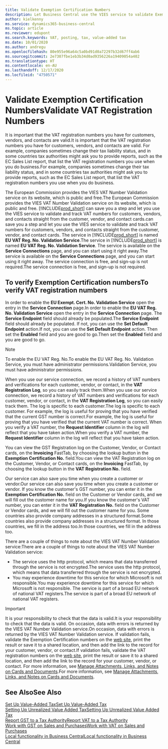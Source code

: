 ```yaml
---
title: Validate Exemption Certification Numbers
description: Let Business Central use the VIES service to validate Exemption certification numbers for you automatically.
author: kielkenny
ms.service: dynamics365-business-central
ms.topic: article
ms.reviewer: edupont
ms.search.keywords: VAT, posting, tax, value-added tax
ms.date: 10/01/2020
ms.author: andregu
ms.openlocfilehash: 80e955e96a64c5a0bd91d0a72297b32d67ff4ab6
ms.sourcegitcommit: 2e7307fbe1eb3b34d0ad9356226a19409054a402
ms.translationtype: HT
ms.contentlocale: en-AU
ms.lasthandoff: 12/17/2020
ms.locfileid: "4750571"
---
```

# <a name="validate-vat-registration-numbers"></a><span data-ttu-id="23f90-103">Validate Exemption Certification Numbers</span><span class="sxs-lookup"><span data-stu-id="23f90-103">Validate VAT Registration Numbers</span></span>

<span data-ttu-id="23f90-104">It is important that the VAT registration numbers you have for customers, vendors, and contacts are valid.</span><span class="sxs-lookup"><span data-stu-id="23f90-104">It is important that the VAT registration numbers you have for customers, vendors, and contacts are valid.</span></span> <span data-ttu-id="23f90-105">For example, companies sometimes change their tax liability status, and in some countries tax authorities might ask you to provide reports, such as the EC Sales List report, that list the VAT registration numbers you use when you do business.</span><span class="sxs-lookup"><span data-stu-id="23f90-105">For example, companies sometimes change their tax liability status, and in some countries tax authorities might ask you to provide reports, such as the EC Sales List report, that list the VAT registration numbers you use when you do business.</span></span>

<span data-ttu-id="23f90-106">The European Commission provides the VIES VAT Number Validation service on its website, which is public and free.</span><span class="sxs-lookup"><span data-stu-id="23f90-106">The European Commission provides the VIES VAT Number Validation service on its website, which is public and free.</span></span> [!INCLUDE[prod_short](includes/prod_short.md)] <span data-ttu-id="23f90-107">can save you a step and let you use the VIES service to validate and track VAT numbers for customers, vendors, and contacts straight from the customer, vendor, and contact cards.</span><span class="sxs-lookup"><span data-stu-id="23f90-107">can save you a step and let you use the VIES service to validate and track VAT numbers for customers, vendors, and contacts straight from the customer, vendor, and contact cards.</span></span> <span data-ttu-id="23f90-108">The service in [!INCLUDE[prod_short](includes/prod_short.md)] is named **EU VAT Reg. No. Validation Service**.</span><span class="sxs-lookup"><span data-stu-id="23f90-108">The service in [!INCLUDE[prod_short](includes/prod_short.md)] is named **EU VAT Reg. No. Validation Service**.</span></span> <span data-ttu-id="23f90-109">The service is available on the **Service Connections** page, and you can start using it right away.</span><span class="sxs-lookup"><span data-stu-id="23f90-109">The service is available on the **Service Connections** page, and you can start using it right away.</span></span> <span data-ttu-id="23f90-110">The service connection is free, and sign-up is not required.</span><span class="sxs-lookup"><span data-stu-id="23f90-110">The service connection is free, and sign-up is not required.</span></span>

## <a name="to-verify-vat-registration-numbers"></a><span data-ttu-id="23f90-111">To verify Exemption Certification numbers</span><span class="sxs-lookup"><span data-stu-id="23f90-111">To verify VAT registration numbers</span></span>

<span data-ttu-id="23f90-112">In order to enable the **EU Exempt. Cert. No. Validation Service** open the entry in the **Service Connection** page.</span><span class="sxs-lookup"><span data-stu-id="23f90-112">In order to enable the **EU VAT Reg. No. Validation Service** open the entry in the **Service Connection** page.</span></span> <span data-ttu-id="23f90-113">The **Service Endpoint** field should already be populated.</span><span class="sxs-lookup"><span data-stu-id="23f90-113">The **Service Endpoint** field should already be populated.</span></span> <span data-ttu-id="23f90-114">If not, you can use the **Set Default Endpoint** action.</span><span class="sxs-lookup"><span data-stu-id="23f90-114">If not, you can use the **Set Default Endpoint** action.</span></span> <span data-ttu-id="23f90-115">Then set the **Enabled** field and you are good to go.</span><span class="sxs-lookup"><span data-stu-id="23f90-115">Then set the **Enabled** field and you are good to go.</span></span>

> [!NOTE]
> <span data-ttu-id="23f90-116">To enable the EU VAT Reg. No.</span><span class="sxs-lookup"><span data-stu-id="23f90-116">To enable the EU VAT Reg. No.</span></span> <span data-ttu-id="23f90-117">Validation Service, you must have administrator permissions.</span><span class="sxs-lookup"><span data-stu-id="23f90-117">Validation Service, you must have administrator permissions.</span></span>

<span data-ttu-id="23f90-118">When you use our service connection, we record a history of VAT numbers and verifications for each customer, vendor, or contact, in the **VAT Registration Log**, so you can easily track them.</span><span class="sxs-lookup"><span data-stu-id="23f90-118">When you use our service connection, we record a history of VAT numbers and verifications for each customer, vendor, or contact, in the **VAT Registration Log**, so you can easily track them.</span></span> <span data-ttu-id="23f90-119">The log is specific to each customer.</span><span class="sxs-lookup"><span data-stu-id="23f90-119">The log is specific to each customer.</span></span> <span data-ttu-id="23f90-120">For example, the log is useful for proving that you have verified that the current GST number is correct.</span><span class="sxs-lookup"><span data-stu-id="23f90-120">For example, the log is useful for proving that you have verified that the current VAT number is correct.</span></span> <span data-ttu-id="23f90-121">When you verify a VAT number, the **Request Identifier** column in the log will reflect that you have taken action.</span><span class="sxs-lookup"><span data-stu-id="23f90-121">When you verify a VAT number, the **Request Identifier** column in the log will reflect that you have taken action.</span></span>

<span data-ttu-id="23f90-122">You can view the GST Registration log on the Customer, Vendor, or Contact cards, on the **Invoicing** FastTab, by choosing the lookup button in the **Exemption Certification No.** field.</span><span class="sxs-lookup"><span data-stu-id="23f90-122">You can view the VAT Registration log on the Customer, Vendor, or Contact cards, on the **Invoicing** FastTab, by choosing the lookup button in the **VAT Registration No.** field.</span></span>  

<span data-ttu-id="23f90-123">Our service can also save you time when you create a customer or vendor.</span><span class="sxs-lookup"><span data-stu-id="23f90-123">Our service can also save you time when you create a customer or vendor.</span></span> <span data-ttu-id="23f90-124">If you know the customer's GST number, you can enter it in the **Exemption Certification No.** field on the Customer or Vendor cards, and we will fill out the customer name for you.</span><span class="sxs-lookup"><span data-stu-id="23f90-124">If you know the customer's VAT number, you can enter it in the **VAT Registration No.** field on the Customer or Vendor cards, and we will fill out the customer name for you.</span></span> <span data-ttu-id="23f90-125">Some countries also provide company addresses in a structured format.</span><span class="sxs-lookup"><span data-stu-id="23f90-125">Some countries also provide company addresses in a structured format.</span></span> <span data-ttu-id="23f90-126">In those countries, we fill in the address too.</span><span class="sxs-lookup"><span data-stu-id="23f90-126">In those countries, we fill in the address too.</span></span>  

<span data-ttu-id="23f90-127">There are a couple of things to note about the VIES VAT Number Validation service:</span><span class="sxs-lookup"><span data-stu-id="23f90-127">There are a couple of things to note about the VIES VAT Number Validation service:</span></span>

* <span data-ttu-id="23f90-128">The service uses the http protocol, which means that data transferred through the service is not encrypted.</span><span class="sxs-lookup"><span data-stu-id="23f90-128">The service uses the http protocol, which means that data transferred through the service is not encrypted.</span></span>  
* <span data-ttu-id="23f90-129">You may experience downtime for this service for which Microsoft is not responsible.</span><span class="sxs-lookup"><span data-stu-id="23f90-129">You may experience downtime for this service for which Microsoft is not responsible.</span></span> <span data-ttu-id="23f90-130">The service is part of a broad EU network of national VAT registers.</span><span class="sxs-lookup"><span data-stu-id="23f90-130">The service is part of a broad EU network of national VAT registers.</span></span>

> [!IMPORTANT]
> <span data-ttu-id="23f90-131">It is your responsibility to check that the data is valid.</span><span class="sxs-lookup"><span data-stu-id="23f90-131">It is your responsibility to check that the data is valid.</span></span> <span data-ttu-id="23f90-132">On occasion, data with errors is returned by the VIES VAT Number Validation service.</span><span class="sxs-lookup"><span data-stu-id="23f90-132">On occasion, data with errors is returned by the VIES VAT Number Validation service.</span></span> <span data-ttu-id="23f90-133">If validation fails, validate the Exemption Certification numbers on the [web site](https://ec.europa.eu/taxation_customs/vies/), print the result or save it to a shared location, and then add the link to the record for your customer, vendor, or contact.</span><span class="sxs-lookup"><span data-stu-id="23f90-133">If validation fails, validate the VAT registration numbers on the [web site](https://ec.europa.eu/taxation_customs/vies/), print the result or save it to a shared location, and then add the link to the record for your customer, vendor, or contact.</span></span> <span data-ttu-id="23f90-134">For more information, see [Manage Attachments, Links, and Notes on Cards and Documents](ui-how-add-link-to-record.md).</span><span class="sxs-lookup"><span data-stu-id="23f90-134">For more information, see [Manage Attachments, Links, and Notes on Cards and Documents](ui-how-add-link-to-record.md).</span></span>

## <a name="see-also"></a><span data-ttu-id="23f90-135">See Also</span><span class="sxs-lookup"><span data-stu-id="23f90-135">See Also</span></span>

[<span data-ttu-id="23f90-136">Set Up Value-Added Tax</span><span class="sxs-lookup"><span data-stu-id="23f90-136">Set Up Value-Added Tax</span></span>](finance-setup-vat.md)  
[<span data-ttu-id="23f90-137">Setting Up Unrealized Value Added Tax</span><span class="sxs-lookup"><span data-stu-id="23f90-137">Setting Up Unrealized Value Added Tax</span></span>](finance-setup-unrealized-vat.md)  
[<span data-ttu-id="23f90-138">Report GST to a Tax Authority</span><span class="sxs-lookup"><span data-stu-id="23f90-138">Report VAT to a Tax Authority</span></span>](finance-how-report-vat.md)  
[<span data-ttu-id="23f90-139">Work with GST on Sales and Purchases</span><span class="sxs-lookup"><span data-stu-id="23f90-139">Work with VAT on Sales and Purchases</span></span>](finance-work-with-vat.md)  
[<span data-ttu-id="23f90-140">Local functionality in Business Central</span><span class="sxs-lookup"><span data-stu-id="23f90-140">Local functionality in Business Central</span></span>](about-localization.md)  
